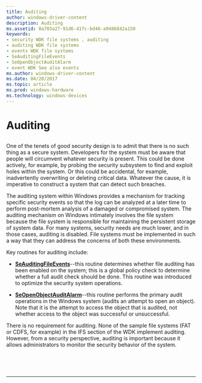 ```yaml
---
title: Auditing
author: windows-driver-content
description: Auditing
ms.assetid: 0a703a27-91d6-41fc-bd46-a9486842a150
keywords:
- security WDK file systems , auditing
- auditing WDK file systems
- events WDK file systems
- SeAuditingFileEvents
- SeOpenObjectAuditAlarm
- event WDK See also events
ms.author: windows-driver-content
ms.date: 04/20/2017
ms.topic: article
ms.prod: windows-hardware
ms.technology: windows-devices
---
```


# Auditing


## <span id="ddk_auditing_if"></span><span id="DDK_AUDITING_IF"></span>


One of the tenets of good security design is to admit that there is no such thing as a secure system. Developers for the system must be aware that people will circumvent whatever security is present. This could be done actively, for example, by probing the security subsystem to find and exploit holes within the system. Or this could be accidental, for example, inadvertently overwriting or deleting critical data. Whatever the cause, it is imperative to construct a system that can detect such breaches.

The auditing system within Windows provides a mechanism for tracking specific security events so that the log can be analyzed at a later time to perform post-mortem analysis of a damaged or compromised system. The auditing mechanism on Windows intimately involves the file system because the file system is responsible for maintaining the persistent storage of system data. For many systems, security needs are much lower, and in those cases, auditing is disabled. File systems must be implemented in such a way that they can address the concerns of both these environments.

Key routines for auditing include:

-   [**SeAuditingFileEvents**](https://msdn.microsoft.com/library/windows/hardware/ff554770)--this routine determines whether file auditing has been enabled on the system; this is a global policy check to determine whether a full audit check should be done. This routine was introduced to optimize the security system operations.

-   [**SeOpenObjectAuditAlarm**](https://msdn.microsoft.com/library/windows/hardware/ff556682)--this routine performs the primary audit operations in the Windows system (audits an attempt to open an object). Note that it is the attempt to access the object that is audited, not whether access to the object was successful or unsuccessful.

There is no requirement for auditing. None of the sample file systems (FAT or CDFS, for example) in the IFS section of the WDK implement auditing. However, from a security perspective, auditing is important because it allows administrators to monitor the security behavior of the system.

 

 


--------------------


